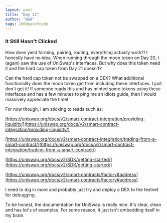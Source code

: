 ```yaml
---
layout: post
title: "Day 22"
author: "Bad"
tags: 100daysofcode
---
```


### It Still Hasn't Clicked

How does yield farming, pairing, routing, everything actually work?! I honestly have no idea. When running through the moon token on Day 20, I (again) saw the use of UniSwap's interfaces. But why does this token need it and the hard cap token from Day 21 doesn't?

Can the hard cap token not be swapped on a DEX? What additional functionality does the moon token get from including these interfaces. I just don't get it! If someone reads this and has minted some tokens using these interfaces and has a few minutes to ping me an idiots guide, then I would massively appreciate the time!

For now though, I am sticking to reads such as:

[https://uniswap.org/docs/v2/smart-contract-integration/providing-liquidity/](https://uniswap.org/docs/v2/smart-contract-integration/providing-liquidity/)

[https://uniswap.org/docs/v2/smart-contract-integration/trading-from-a-smart-contract/](https://uniswap.org/docs/v2/smart-contract-integration/trading-from-a-smart-contract/)

[https://uniswap.org/docs/v2/SDK/getting-started/](https://uniswap.org/docs/v2/SDK/getting-started/)

[https://uniswap.org/docs/v2/smart-contracts/factory#address](https://uniswap.org/docs/v2/smart-contracts/factory#address)

I need to dig in more and probably just try and deploy a DEX to the testnet for debugging. 

To be honest, the documentation for UniSwap is really nice. It's clear, clean and has lot's of examples. For some reason, it just isn't embedding itself in my brain.